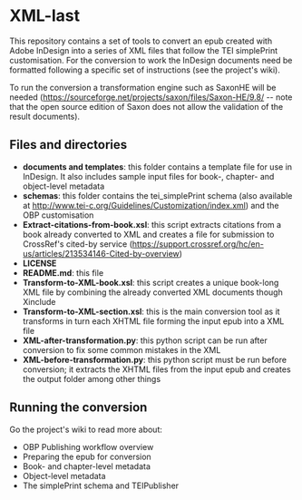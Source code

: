 # XML-last

This repository contains a set of tools to convert an epub created with Adobe InDesign into a series of XML files that follow the TEI simplePrint customisation. For the conversion to work the InDesign documents need be formatted following a specific set of instructions (see the project's wiki).

To run the conversion a transformation engine such as SaxonHE will be needed (https://sourceforge.net/projects/saxon/files/Saxon-HE/9.8/ -- note that the open source edition of Saxon does not allow the validation of the result documents).

## Files and directories
* __documents and templates__: this folder contains a template file for use in InDesign. It also includes sample input files for book-, chapter- and object-level metadata
* __schemas__: this folder contains the tei_simplePrint schema (also available at http://www.tei-c.org/Guidelines/Customization/index.xml) and the OBP customisation
* __Extract-citations-from-book.xsl__: this script extracts citations from a book already converted to XML and creates a file for submission to CrossRef's cited-by service (https://support.crossref.org/hc/en-us/articles/213534146-Cited-by-overview)
* __LICENSE__
* __README.md__: this file
* __Transform-to-XML-book.xsl__: this script creates a unique book-long XML file by combining the already converted XML documents though Xinclude
* __Transform-to-XML-section.xsl__: this is the main conversion tool as it transforms in turn each XHTML file forming the input epub into a XML file
* __XML-after-transformation.py__: this python script can be run after conversion to fix some common mistakes in the XML
* __XML-before-transformation.py__: this python script must be run before conversion; it extracts the XHTML files from the input epub and creates the output folder among other things

## Running the conversion

Go the project's wiki to read more about:
* OBP Publishing workflow overview
* Preparing the epub for conversion
* Book- and chapter-level metadata
* Object-level metadata
* The simplePrint schema and TEIPublisher
